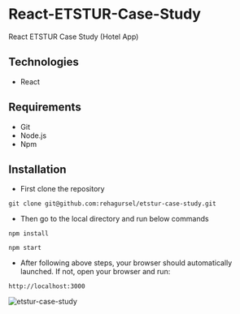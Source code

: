 # React-ETSTUR-Case-Study

React ETSTUR Case Study (Hotel App)


## Technologies

- React

## Requirements

- Git
- Node.js
- Npm

## Installation

* First clone the repository

```
git clone git@github.com:rehagursel/etstur-case-study.git
```

* Then go to the local directory and run below commands

```
npm install

npm start
```

* After following above steps, your browser should automatically launched. If not, open your browser and run:

```
http://localhost:3000
```

![etstur-case-study](https://res.cloudinary.com/di3ejxszt/image/upload/v1654700790/Portfolio/ets-case-study/Screen_Shot_2022-06-08_at_18.04.38_cioj1x.png)